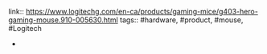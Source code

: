 link:: https://www.logitechg.com/en-ca/products/gaming-mice/g403-hero-gaming-mouse.910-005630.html
tags:: #hardware, #product, #mouse, #Logitech

-
